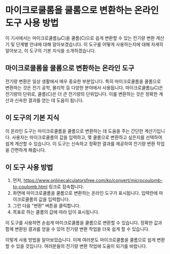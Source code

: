 마이크로쿨롬을 쿨롬으로 변환하는 온라인 도구 사용 방법
==============================

이 기사에서는 마이크로쿨롬(μC)을 쿨롬(C)으로 쉽게 변환할 수 있는 전기량 변환 계산기 및 단계별 안내에 대해 알아보겠습니다. 이 도구를 어떻게 사용하는지에 대해 자세히 알아보고, 이 도구의 기본 지식을 소개하겠습니다.

마이크로쿨롬을 쿨롬으로 변환하는 온라인 도구
------------------------

전기량 변환은 일상 생활에서 매우 중요한 부분입니다. 특히 마이크로쿨롬을 쿨롬으로 변환하는 것은 전기 공학, 물리학 등 다양한 분야에서 사용됩니다. 마이크로쿨롬(μC)은 전기량의 단위로, 쿨롬(C)은 더 큰 전기량의 단위입니다. 이를 변환하는 것은 정확한 계산과 신속한 결과를 얻는 데 도움이 됩니다.

이 도구의 기본 지식
-----------

이 온라인 도구는 마이크로쿨롬을 쿨롬으로 변환하는 데 도움을 주는 간단한 계산기입니다. 사용자는 마이크로쿨롬의 값을 입력하고, 몇 쿨롬으로 변환하고 싶은지를 선택하여 쉽게 계산할 수 있습니다. 이 도구는 신속하고 정확한 결과를 제공하여 전기량 변환 작업을 간편하게 해줍니다.

이 도구 사용 방법
----------

1. 먼저, <https://www.onlinecalculatorsfree.com/ko/convert/microcoulomb-to-coulomb.html> 링크로 접속합니다.
2. 화면에 마이크로쿨롬을 쿨롬으로 변환하는 온라인 도구가 표시됩니다. 입력란에 마이크로쿨롬의 값을 입력합니다.
3. 그런 다음 "변환" 버튼을 클릭합니다.
4. 목표로 하는 쿨롬의 값에 따라 답이 표시됩니다.

이 도구를 사용하면 손쉽게 마이크로쿨롬을 쿨롬으로 변환할 수 있습니다. 정확한 값과 함께 변환된 결과를 얻을 수 있어 전기량 변환 작업을 더욱 쉽게 할 수 있습니다.

이렇게 사용 방법을 알아보았습니다. 이제 여러분도 마이크로쿨롬을 쿨롬으로 쉽게 변환할 수 있을 것입니다. 여러분들의 전기량 변환 작업에 도움이 되기를 바랍니다.